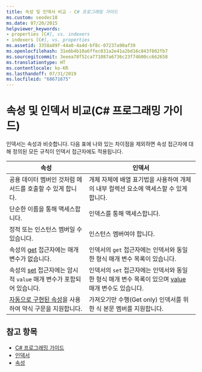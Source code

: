 ```yaml
---
title: 속성 및 인덱서 비교 - C# 프로그래밍 가이드
ms.custom: seodec18
ms.date: 07/20/2015
helpviewer_keywords:
- properties [C#], vs. indexers
- indexers [C#], vs. properties
ms.assetid: 3358a89f-44a0-4a4d-bf8c-07237a90af39
ms.openlocfilehash: 31e6b4b10a6ffec031a2e41a2bd16c843f802fb7
ms.sourcegitcommit: 3eeea78f52ca771087a6736c23f74600cc662658
ms.translationtype: HT
ms.contentlocale: ko-KR
ms.lasthandoff: 07/31/2019
ms.locfileid: "68671675"
---
```

# <a name="comparison-between-properties-and-indexers-c-programming-guide"></a>속성 및 인덱서 비교(C# 프로그래밍 가이드)
인덱서는 속성과 비슷합니다. 다음 표에 나와 있는 차이점을 제외하면 속성 접근자에 대해 정의된 모든 규칙이 인덱서 접근자에도 적용됩니다.  
  
|속성|인덱서|  
|--------------|-------------|  
|공용 데이터 멤버인 것처럼 메서드를 호출할 수 있게 합니다.|개체 자체에 배열 표기법을 사용하여 개체의 내부 컬렉션 요소에 액세스할 수 있게 합니다.|  
|단순한 이름을 통해 액세스합니다.|인덱스를 통해 액세스합니다.|  
|정적 또는 인스턴스 멤버일 수 있습니다.|인스턴스 멤버여야 합니다.|  
|속성의 [get](../../../csharp/language-reference/keywords/get.md) 접근자에는 매개 변수가 없습니다.|인덱서의 `get` 접근자에는 인덱서와 동일한 형식 매개 변수 목록이 있습니다.|  
|속성의 [set](../../../csharp/language-reference/keywords/set.md) 접근자에는 암시적 `value` 매개 변수가 포함되어 있습니다.|인덱서의 `set` 접근자에는 인덱서와 동일한 형식 매개 변수 목록이 있으며 [value](../../../csharp/language-reference/keywords/value.md) 매개 변수도 있습니다.|  
|[자동으로 구현된 속성](../../../csharp/programming-guide/classes-and-structs/auto-implemented-properties.md)을 사용하여 약식 구문을 지원합니다.|가져오기만 수행(Get only) 인덱서를 위한 식 본문 멤버를 지원합니다.|  
  
## <a name="see-also"></a>참고 항목

- [C# 프로그래밍 가이드](../../../csharp/programming-guide/index.md)
- [인덱서](../../../csharp/programming-guide/indexers/index.md)
- [속성](../../../csharp/programming-guide/classes-and-structs/properties.md)

